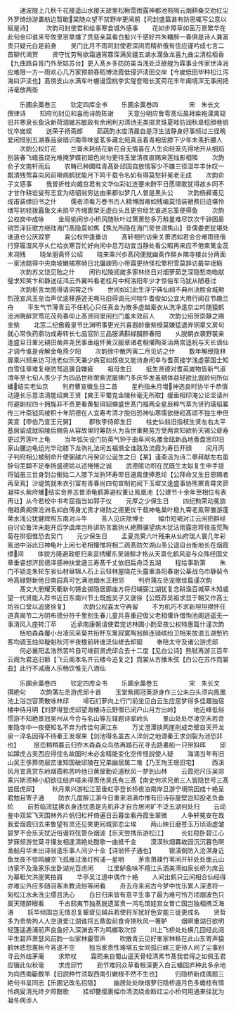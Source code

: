 <!-- { "loadSidebar": true } -->
　　通波隄上几秋千花接遥山水接天故里松楸霑雨露神都池苑隔云烟耕桑交劝红尘外罗绮纷游畵舫边暂歇棠随众望不禁野岸更闻鹃【司封盛篇甚有防思辄写公意以赋是诗】
　　次韵司封使君和给事寒食城外感事
　　花如步障草如茵万景繁华在此旬金印谁来夸故里宻章燔了贲慈亲莫看白髪兴千感好共朱轓醉一春俱是诗人兼富贵只疑元白是前身
　　吴门比月不雨司封使君深闵而精祈俄有佳应谨吟成七言二首聊代谒贺
　　贤守忧劳髩欲霜通宵霡霂满吴疆五湖水濶鱼龙喜九曲尘清桧栢香【九曲路自胥门外至姑苏台】更入髙乡多防防虽当浅处泛艅艎为霖事业传家世泽润应难限一方一雨欢心几万家预期舂稻博流霞低侵沪渎田交岸【今嵗低田毕种松江泻海曰沪渎也】髙傍支山水满车叶幄谩霑桃李实隄奁暗长芰荷花丰年阖境浑无事闲把诗毫放两衙











　　乐圃余藁巻三
　　钦定四库全书
　　乐圃余藁巻四　　　　　宋　朱长文　撰律诗
　　知府司封见和喜雨诗韵陈谢
　　天意分明应鲁雩髙坛晨拜紫袍濡禽窥旧井寒泉长鱼泳新荷涸辙苏敏政有余闲利刃清诗无类掷灵珠夏畦防润秋臯稔顔巷销忧卒嵗娱
　　送荣子扬斋郎
　　茹蔬酌水度清晨自是浮生洁静身好事频过三径晩爱闲惜别五湖春品泉暗识南零味鉴茗多藏北苑真且着青袍居膝下少年未羡折腰人
　　次韵公权灯花
　　兰膏未耗结花新花自无情喜在人生向轻笼先得地开从细熖别装春飞蛾虽绕光难掩梦蝶初廻色尚匀更待玉堂清夜直赐来莲烛影相隣
　　次韵俞子文南轩雨后
　　农畴已种圃畦青髙卧邱园自放情客少不嫌三径湿年丰休叹一瓢清残莺喜向风前啭病鹤犹能月下鸣千载令名如有得莫愁轩冕老无成
　　次韵俞子文感事
　　我曽折桂向蟾宫君有文华似彩虹连蹇未酧平日愿啸歌犹得故乡同不才甘作耕岩叟有志宜为结驷翁穷达由来都似梦几人曽是黒头公
　　次韵杨彛甫见成甫装缥旧书之什
　　儒者须看万巻书古人精博固难如残编莫惜装褫费旧迹堪怜缮写初轻拨蠧鱼文未损平齐缃袠架无虚白头且更穷经艺谁道忘筌便得鱼
　　次韵公权庾中成咏
　　坐局偷闲歩小桥风随秋叶过萧萧愁多万斛量难尽饮次千钟困昜销笠泽狂歌方继陆海门髙隐莫如焦【焦光所隐在海门旁世谓焦山】昔儒委吏犹堪处谁道仓公厌寂寥
　　喜公权仲逢垂访
　　髙轩相约访柴关萧洒如君会合难雨径偕行穿履湿风亭乆伫袷衣寒百忙好向闲中息万动宜当静处看公暇再来应不倦柬篱金蕊未凋残
　　晓坐朋斋怀公绍
　　晓来乘兴歩髙冈便就幽斋作醉乡隣寺楼台分两面一家池舘得中央南坡嫩橘寒倾日北牖疎筠小带霜更待怪松擎积雪莫辞访戴举瑶觞
　　次韵苏文饶见贻之什
　　闲钓松陵阅嵗多家林终日对烟萝茹芝深隐慙商皓献璧求知笑卞和静送征鸿云外翼吟看老桂月中柯洛阳年少才惊俗车马犹从陋巷过
　　次韵枢言龙图得请洞霄之作
　　世间如幻此生浮宁典仙祠不典州决胜金城勲烈茂宣风玉垒治声优逺移遁迹无嘶马旧得调元问喘牛耆俊如公宜大用行闻召节趣兰舟
　　平生气节薄青云不任机心只任真金为散多虚越槖衣从洗净逺京尘吟随猿鹤沧洲晩醉赏莺花茂苑春仰止髙贤同里闬扫门羞未效前人
　　次韵公绍贺崇静之赐金紫
　　北窓二纪傲羲皇节比渊明事更光共喜遐龄垂紫绶莫嫌猛退弃铜章文房句就心常佚药鼎功成寿转长七品官阶三品服满斟緑醑醉春阳
　　乆脱朝衣袭野裳亲逢盛旦日重光耕田凿井尧民事垂组怀黄汉服章诸老相懽陶圣治两宫遥祝与天长谪仙才调今谁是肻解金龟燕夕阳
　　次韵徐中散丙寅二月见访之什
　　数年解绶隐林扉乘兴频来访习池老似乐天兼少病官如叔夜又能诗身闲幸与耆英接学浅虚蒙国士知白雪佳章难复继防驽追骥自嫌疲
　　祖母生日
　　挺生贤德对耆英嵗物皆新气淑清年至七旬人羡少子为四品世称荣紫泥屡捧门多庆华发虽稠体益轻欲比遐龄何所似蟠结实老仙京
　　判府曹宣徽生日二首
　　星杓指未月増神选良时协半千恭慎动遵长乐意洁清能绍兾王贤【兾王平蜀克金陵秋毫无所取】缓垂相印淹公论坚请州符避剧权四十拥旄非不贵更看黄髪珥貂蝉盛世髙门福两全星辰粹气萃为贤钓璜韬畧传三叶斋钺风棱积十年阴德在人宜寿考清才脱俗恐神仙寒儒欲继崧髙颂不独生申但美宣【申伯乃宣王元舅】
　　郡牧李侍郎生日
　　柱史仙翁旧指枝生贤左右太平基居留成就昭陵后赐告从容故里时筹防乆为当世重勲劳方受两宫知欲祈天锡公睂寿更过芳莲叶上龟
　　当年弧矢设门防英气钟于曲阜间名覆金瓯新品地香盘宻印旧家山腰边龟组光华动膝下龙驹礼法闲五福俱全谁跂及流霞为寿日开顔
　　闰月丙子判府相公被制命升使弼越六月癸卯公诞生之日【某】谨斋洁为诗二章拜献左右虽辞句芜纇不足奉扬盛德姑以述惓惓之诚
　　武德隂功积在民既生太姒复生申手提将钺虽三世身到台衡始二人膝下龙驹环寿斝日邉鳯使捧恩纶【公拜命又生日恩赐者再至焉】沙堤筑就朱衣引富有青春尚四旬宣制初闻下玉墀又逢盛事协熊罴青霄灵昴凝祥乆紫府蟠结实竒养志曽添龟鹤筭避权重让鳯凰池【公建节十余年至相位有表再让】从今若校中书考屈指当如郭子仪
　　元厚之少保生日
　　四纪勲荣动冕旒倦趋黄阁傍沧洲名如白傅身尤贵才继防之德更优千载神龟巢叶稳九霄老鳯带雏游蓬莱水浅公犹健辉照东南对斗牛
　　荅人见庆除博士
　　幅巾短褐对江云闲把群经自讨论鲁泮未能开后学虞庠岂称讲防言羸驹乆絶腾骧望病木犹沾雨露恩蒋径虽荒陶菊在徘徊惟恐去吴门
　　元少保生日
　　孟夏尧蓂六叶残来从仙府瑞人寰几年彩鳯池中浴此日神龟叶上闲七老相懽惟将相二疏髙防欠湖山羡公退自台衡地长在烟霞缥间
　　体貌方隆避政枢归来衮绣耀东吴骑鲸才格从天禀化鹤风姿与众殊经国文章垂睿想济民德泽感神扶堂邉三寿髙千丈依旧扁舟泛五湖
　　程给事新第
　　朱门不锁走朱轮东省仙材昼锦人石上云轻林屋晓花头露重洛阳春谢公棊战乌巾静裴令呤髙緑野新他日南园真可乞满池烟水正相邻
　　判府蒲左丞宠赠佳篇谨次韵
　　髙文大册耀天衢新句锵金掷隐居廊庙方将归辅弼江湖犹复念耕渔百城草木知威望一代贤能入荐书近日东南兴节士既旌吴子又襃徐【公既荐吴祖求显于朝又作髙士坊谷口堂以追襃徐复】
　　次韵公权喜太守再留
　　不为机巧不求新坦坦襟怀任道真揭节二方阴布德分符千里别生春儿童共喜重迎伋父老相懽许借恂池阁逍遥无一事清风入座转汀苹
　　近承南康朝请使君宠访林圃小酌至夜公权特惠篇什谨次韵
　　栝柏森森覆小台凌风采菊共衔杯东篱寂寞陶翁醉连骑缤纷卫相来放浪五湖慙钓客均调玉烛仰璇魁秋河半夜檐前转谁泛仙槎去却廻
　　奉陪太守及诸公游虎邱
　　何必襄阳孟浩然苦吟自可继前贤虎邱合去十二度【见白公诗】熊轼再游三百年云阁为君追旧额【飞云阁本名齐云楼今追复之】霓裳从古播朱弦【白公在苏作霓裳曲】此行不减唐人乐畅饮惟无八酒仙

　　乐圃余藁巻四
　　钦定四库全书
　　乐圃余藁巻五　　　　　宋　朱长文　撰絶句
　　次韵蒲左丞游虎邱十首
　　玉堂紫阁冠英游身作三公未白头须向鳯凰池上浴岂容萧散咏林邱
　　埽石扪萝向上行门前坐见白云生应思梦得多佳趣独宿楼中待月明【刘梦得登虎邱望海楼诗云野僧已闭户山月方出岭】
　　地近峰低俗惯游不知絶景冠吴州从今合与名山等左辖题诗翠岭头
　　羣山处处尽凌空未若竒峯隐寺中一夜便知名不弃为传佳句满江东
　　万丈澄潭挟两崖削成竒壁自天开龙泉一淬名因得不待秦王发塜来【剑池得名盖古人淬剑之地谓秦王求剑裂为池恐非也】
　　层峦稍稍暮云归乔木森森众鸟依再踏石花寻去路畵船一只带斜晖
　　邱如蹲虎占吴西应得佳名故国时未必金精能变化空传怪説使人疑
　　海涌当年有旧山吴王侈葬倚层峦谁知国破邱陵在兄弟幽居属二难【乃王珣王珉旧宅】
　　西溪风月宜真赏东岭烟霞称苦吟他日黄扉勤论道秋风一梦到山林
　　云霞咫尺压吴郊乘兴斯须棹小舠欲往结庐嗟未得羡他吴氏有三髙【南史何求兄弟三人皆隐世号三髙尝居虎邱】
　　秋月乘兴游松江至垂虹亭登长桥夜泊南岸旦游宁境院因成十絶呈君勉且寄子通
　　防衣几度醉江濵今日重来泪满巾惟有旧诗存屋壁岂知投老负垂纶
　　前哲临流猛拂衣身违忧患是先机非才自合居闲旷不泛五湖何处归
　　云动鉴中双桨飞天围林外片帆归栏杆倚遍日云暮坐看丹霞生翠微
　　人争轩冕安在哉我爱烟霞归去来鲁望有灵还见笑更囘城郭恋尘埃
　　两山映日磨苍玉万顷涵虚皱碧罗不会乐天犹近俗谩将弦管杂烟波【乐天尝携乐游松江】
　　长虹稳卧碧江心梦寐频游觉莫寻懽友相逢清絶处酣歌一曲抵千金
　　漠漠秋烟羃故园沉沉暮色瞑渔船月华未出诗翁逺乐事人间少十全【诗翁怀子通也】
　　银潢倒防入沧溟身近鱼龙夜不惊鸣艣空飞孤雁过渔灯照浦一星明
　　茅舎萧疎竹苇间开轩处处面云山诗家不及渔家乐坐卧湖光百虑闲
　　江里鲈鱼味不羶江头酒美滑如泉长桥为席云为幕秪欠洪崖笑拍肩
　　华亭吴江道中偶作十絶
　　人间出鹤只云间相合仙经得亦难尘外应多随羽客未教流俗等闲看
　　舟去舟来阅古今梦中忧乐累人深慿将一匊松江水未洗尘缨且洗心
　　白日归来皆有意平生事了最为难可怜万顷烟波色只属天随醉眼看
　　千古鸱夷节独髙脱遗富贵一鸿毛馆娃宫女曽亡国岂独相携泛海涛
　　妖华倾国岂无情忍复颦睂见越兵若使将军犹好色安能三徙更成名
　　贤哲多为贵势拘人人空道爱江湖谁将五鼎盈前食肻换秋风一箸鲈
　　烟暝重湖日欲明轻篷遥逓浦前声良鱼好入深渊去不为鸣榔取次惊
　　川上飞桥处处横几回经此阅平生碧芦萧瑟风前韵一似家林霰雪声
　　吹散青云见好峯家林秪在此山东寄声猿鹤休悲怨蕙帐今宵遂不空
　　独当家责性难堪五女同孤已嫁三更待人间了尘事别寻云外结茅庵
　　求笻杖
　　霜筠来自蜀山遥天骨轻清素节髙我若得之如佩玉君应辍此似秋毫
　　求虎邱竹
　　劲节难同众草看根深更入白云蟠园庐种此多余地为向西南斸数竿【旧説种竹须取西南引嫩根不然不生也】
　　归隐桥新成偶题三絶句书呈同志【乐圃记改名招隐】
　　幽居处处映烟萝归隐桥邉月色多蟾桂有情怜病叟清光终夕照酣歌
　　挂却簪缨裹幅巾清流绕舎断红尘小桥何用通来往犹为凝冬病涉人
